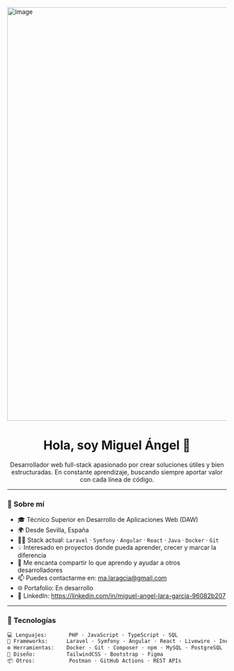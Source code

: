 <img width="1536" height="950" alt="image" src="https://github.com/user-attachments/assets/4eff082f-e582-410b-a218-5a88f06c7205" />

<h1 align="center">Hola, soy Miguel Ángel 👋</h1>

<p align="center">
  Desarrollador web full-stack apasionado por crear soluciones útiles y bien estructuradas.  
  En constante aprendizaje, buscando siempre aportar valor con cada línea de código.
</p>

---

### 🚀 Sobre mí

- 🎓 Técnico Superior en Desarrollo de Aplicaciones Web (DAW)
- 🌍 Desde Sevilla, España
- 👨‍💻 Stack actual: `Laravel` · `Symfony` · `Angular` · `React` · `Java` · `Docker` · `Git`
- 💡 Interesado en proyectos donde pueda aprender, crecer y marcar la diferencia
- 💬 Me encanta compartir lo que aprendo y ayudar a otros desarrolladores
- 📫 Puedes contactarme en: [ma.laragcia@gmail.com](mailto:ma.laragcia@gmail.com)
- 🌐 Portafolio: En desarrollo 
- 🔗 LinkedIn: https://linkedin.com/in/miguel-angel-lara-garcia-96082b207

---

### 🧰 Tecnologías

```bash
💻 Lenguajes:       PHP · JavaScript · TypeScript · SQL
🧠 Frameworks:      Laravel · Symfony · Angular · React · Livewire · Inertia.js
⚙️ Herramientas:    Docker · Git · Composer · npm · MySQL · PostgreSQL · JWT
🎨 Diseño:          TailwindCSS · Bootstrap · Figma
📦 Otros:           Postman · GitHub Actions · REST APIs
